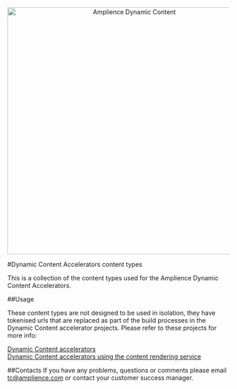 <div align="center">
    <a href="http://docs.amplience.net/">
        <img src="https://i1.adis.ws/i/ampproduct/Amplience_Dynamic_Content_Identifier?w=560" alt="Amplience Dynamic  Content" title="Amplience Dynamic Content" style="margin-left:auto; margin-right:auto; display:block;" width="560px" />
    </a>
</div>

#Dynamic Content Accelerators content types

This is a collection of the content types used for the Amplience Dynamic Content Accelerators.

##Usage

These content types are not designed to be used in isolation, they have tokenised urls that are replaced as part of the build processes in the Dynamic Content accelerator projects. Please refer to these projects for more info:

<a href="https://github.com/amplience/dc-accelerators">Dynamic Content accelerators</a><br/>
<a href="https://github.com/amplience/dc-accelerators-content-rendering-service">Dynamic Content accelerators using the content rendering service</a>


##Contacts
If you have any problems, questions or comments please email tc@amplience.com or contact your customer success manager.

